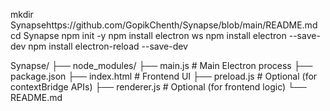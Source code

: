 mkdir Synapsehttps://github.com/GopikChenth/Synapse/blob/main/README.md
cd Synapse
npm init -y
npm install electron ws
npm install electron --save-dev
npm install electron-reload --save-dev

Synapse/
├── node_modules/
├── main.js         # Main Electron process
├── package.json
├── index.html      # Frontend UI
├── preload.js      # Optional (for contextBridge APIs)
├── renderer.js     # Optional (for frontend logic)
└── README.md
